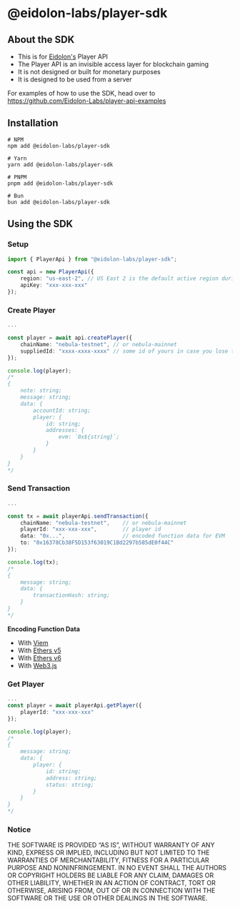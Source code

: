 # @eidolon-labs/player-sdk

## About the SDK
- This is for [Eidolon's](https://eidolon.gg) Player API
- The Player API is an invisible access layer for blockchain gaming
- It is not designed or built for monetary purposes
- It is designed to be used from a server

For examples of how to use the SDK, head over to https://github.com/Eidolon-Labs/player-api-examples

## Installation

```shell
# NPM
npm add @eidolon-labs/player-sdk

# Yarn
yarn add @eidolon-labs/player-sdk

# PNPM
pnpm add @eidolon-labs/player-sdk

# Bun
bun add @eidolon-labs/player-sdk
```

## Using the SDK

### Setup

```ts
import { PlayerApi } from "@eidolon-labs/player-sdk";

const api = new PlayerApi({
    region: "us-east-2", // US East 2 is the default active region during Beta
    apiKey: "xxx-xxx-xxx"
});
```

### Create Player

```ts
...

const player = await api.createPlayer({
    chainName: "nebula-testnet", // or nebula-mainnet
    suppliedId: "xxxx-xxxx-xxxx" // some id of yours in case you lose the Eidolon Id
});

console.log(player);
/*
{
    note: string;
    message: string;
    data: {
        accountId: string;
        player: {
            id: string;
            addresses: {
                evm: `0x${string}`;
            }
        }
    }
}
*/
```

### Send Transaction

```ts
...

const tx = await playerApi.sendTransaction({
    chainName: "nebula-testnet",    // or nebula-mainnet
    playerId: "xxx-xxx-xxx",        // player id
    data: "0x...",                  // encoded function data for EVM
    to: "0x16378Cb38F5D153f63019C1Bd2297b585dE0f44C"
});

console.log(tx);
/*
{
    message: string;
    data: {
        transactionHash: string;
    }
}
*/
```

**Encoding Function Data**
- With [Viem](https://viem.sh/docs/contract/encodeFunctionData.html)
- With [Ethers v5](https://docs.ethers.org/v5/api/utils/abi/interface/#Interface--encoding)
- With [Ethers v6](https://docs.ethers.org/v6/api/abi/#Interface-encodeFunctionData)
- With [Web3.js](https://docs.web3js.org/api/web3-eth-abi/function/encodeFunctionCall)

### Get Player

```ts
...
const player = await playerApi.getPlayer({
    playerId: "xxx-xxx-xxx"
});

console.log(player);
/*
{
    message: string;
    data: {
        player: {
            id: string;
            address: string;
            status: string;
        }
    }
}
*/
```

### Notice

THE SOFTWARE IS PROVIDED “AS IS”, WITHOUT WARRANTY OF ANY KIND, EXPRESS OR IMPLIED, INCLUDING BUT NOT LIMITED TO THE WARRANTIES OF MERCHANTABILITY, FITNESS FOR A PARTICULAR PURPOSE AND NONINFRINGEMENT. IN NO EVENT SHALL THE AUTHORS OR COPYRIGHT HOLDERS BE LIABLE FOR ANY CLAIM, DAMAGES OR OTHER LIABILITY, WHETHER IN AN ACTION OF CONTRACT, TORT OR OTHERWISE, ARISING FROM, OUT OF OR IN CONNECTION WITH THE SOFTWARE OR THE USE OR OTHER DEALINGS IN THE SOFTWARE.